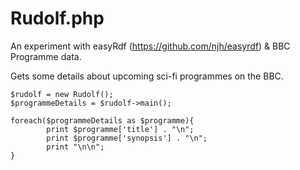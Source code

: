 Rudolf.php
==========

An experiment with easyRdf (https://github.com/njh/easyrdf) & BBC Programme data.

Gets some details about upcoming sci-fi programmes on the BBC.

    $rudolf = new Rudolf();
    $programmeDetails = $rudolf->main();

    foreach($programmeDetails as $programme){
            print $programme['title'] . "\n";
            print $programme['synopsis'] . "\n";
            print "\n\n";
    }